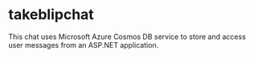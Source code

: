 # takeblipchat
This chat uses Microsoft Azure Cosmos DB service to store and access user messages from an ASP.NET application.
